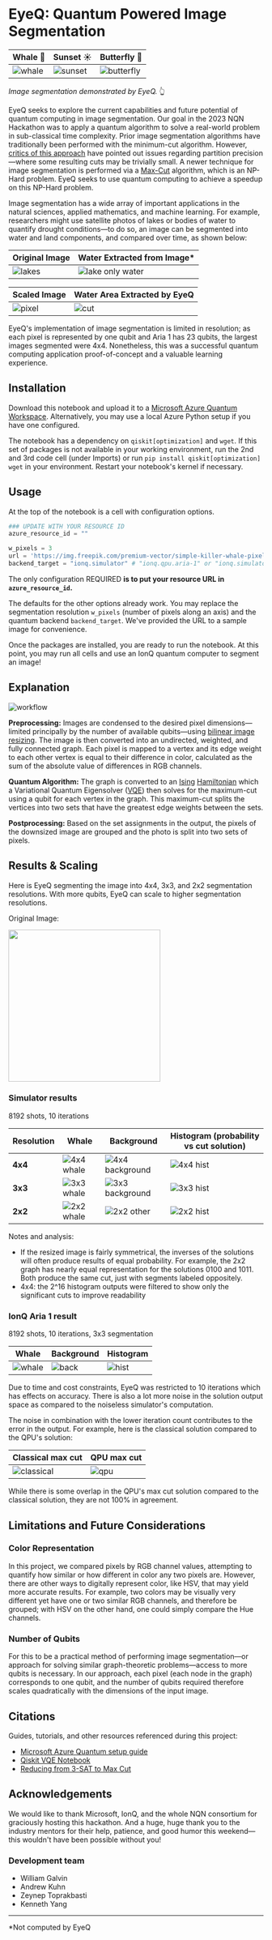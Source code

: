 # EyeQ: Quantum Powered Image Segmentation

| Whale 🐳 | Sunset ☀️ | Butterfly 🦋 |
| - | - | - |
| ![whale](https://github.com/KuhnTycoon/EyeQ/blob/main/Images/whaleslider.gif?raw=true) | ![sunset](https://github.com/KuhnTycoon/EyeQ/blob/main/Images/SLIDINGSUN.gif?raw=true) | ![butterfly](https://github.com/KuhnTycoon/EyeQ/blob/main/Images/BUTTERSLIDER.gif?raw=true) |

*Image segmentation demonstrated by EyeQ.* 👆

EyeQ seeks to explore the current capabilities and future potential of quantum computing in image segmentation. Our goal in the 2023 NQN Hackathon was to apply a quantum algorithm to solve a real-world problem in sub-classical time complexity. Prior image segmentation algorithms have traditionally been performed with the minimum-cut algorithm. However, [critics of this approach](https://youtu.be/2IVAznQwdS4) have pointed out issues regarding partition precision—where some resulting cuts may be trivially small. A newer technique for image segmentation is performed via a [Max-Cut](https://en.wikipedia.org/wiki/Maximum_cut) algorithm, which is an NP-Hard problem. EyeQ seeks to use quantum computing to achieve a speedup on this NP-Hard problem.

Image segmentation has a wide array of important applications in the natural sciences, applied mathematics, and machine learning. For example, researchers might use satellite photos of lakes or bodies of water to quantify drought conditions—to do so, an image can be segmented into water and land components, and compared over time, as shown below:

| Original Image | Water Extracted from Image* |
| - | - |
| ![lakes](https://gray-kpho-prod.cdn.arcpublishing.com/resizer/_en_WcChMkuC4AFSSDXSZfRCr4I=/1200x675/smart/filters:quality(85)/cloudfront-us-east-1.images.arcpublishing.com/gray/VQIYN3ACPZFWZAEXYNCCGIXKRA.png) | ![lake only water](https://raw.githubusercontent.com/KuhnTycoon/EyeQ/main/Images/lakes_only_water.webp) |

| Scaled Image | Water Area Extracted by EyeQ |
| - | - |
| ![pixel](https://github.com/KuhnTycoon/EyeQ/blob/main/Images/Lakes%20resized.png?raw=true) | ![cut](https://github.com/KuhnTycoon/EyeQ/blob/main/Images/Lakes%20water%20cut.png?raw=true) |

EyeQ's implementation of image segmentation is limited in resolution; as each pixel is represented by one qubit and Aria 1 has 23 qubits, the largest images segmented were 4x4. Nonetheless, this was a successful quantum computing application proof-of-concept and a valuable learning experience.

## Installation

Download this notebook and upload it to a [Microsoft Azure Quantum Workspace](https://learn.microsoft.com/en-us/azure/quantum/). Alternatively, you may use a local Azure Python setup if you have one configured.

The notebook has a dependency on `qiskit[optimization]` and `wget`. If this set of packages is not available in your working environment, run the 2nd and 3rd code cell (under Imports) or run `pip install qiskit[optimization] wget` in your environment. Restart your notebook's kernel if necessary.

## Usage

At the top of the notebook is a cell with configuration options.

```python
### UPDATE WITH YOUR RESOURCE ID
azure_resource_id = ""

w_pixels = 3
url = 'https://img.freepik.com/premium-vector/simple-killer-whale-pixel-art-style_475147-1552.jpg?w=1380'
backend_target = "ionq.simulator" # "ionq.qpu.aria-1" or "ionq.simulator"
```

The only configuration REQUIRED **is to put your resource URL in `azure_resource_id`.**

The defaults for the other options already work. You may replace the segmentation resolution `w_pixels` (number of pixels along an axis) and the quantum backend `backend_target`. We've provided the URL to a sample image for convenience.

Once the packages are installed, you are ready to run the notebook. At this point, you may run all cells and use an IonQ quantum computer to segment an image!

## Explanation

![workflow](https://github.com/KuhnTycoon/EyeQ/blob/main/Images/workflow.png?raw=true)

**Preprocessing:** Images are condensed to the desired pixel dimensions—limited principally by the number of available qubits—using [bilinear image resizing](https://en.wikipedia.org/wiki/Bilinear_interpolation). The image is then converted into an undirected, weighted, and fully connected graph. Each pixel is mapped to a vertex and its edge weight to each other vertex is equal to their difference in color, calculated as the sum of the absolute value of differences in RGB channels.

**Quantum Algorithm:** The graph is converted to an [Ising](https://en.wikipedia.org/wiki/Ising_model) [Hamiltonian](https://en.wikipedia.org/wiki/Hamiltonian_(quantum_mechanics)) which a Variational Quantum Eigensolver ([VQE](https://en.wikipedia.org/wiki/Variational_quantum_eigensolver)) then solves for the maximum-cut using a qubit for each vertex in the graph. This maximum-cut splits the vertices into two sets that have the greatest edge weights between the sets.

**Postprocessing:** Based on the set assignments in the output, the pixels of the downsized image are grouped and the photo is split into two sets of pixels.

## Results & Scaling

Here is EyeQ segmenting the image into 4x4, 3x3, and 2x2 segmentation resolutions. With more qubits, EyeQ can scale to higher segmentation resolutions.

Original Image:

<img src="https://img.freepik.com/premium-vector/simple-killer-whale-pixel-art-style_475147-1552.jpg?w=1380" width=300>

### Simulator results

8192 shots, 10 iterations

| Resolution | Whale | Background | Histogram (probability vs cut solution) |
| - | - | - | - |
| **4x4** | ![4x4 whale](https://github.com/KuhnTycoon/EyeQ/blob/main/Images/NQN_4x4_Sim_Snip2-.jpeg?raw=true) | ![4x4 background](https://github.com/KuhnTycoon/EyeQ/blob/main/Images/NQN_4x4_Sim_Snip1-.png?raw=true) | ![4x4 hist](https://github.com/KuhnTycoon/EyeQ/blob/main/Images/4x4%20selective%20hist.jpeg?raw=true) |
| **3x3** | ![3x3 whale](https://github.com/KuhnTycoon/EyeQ/blob/main/Images/NQN_3x3_Sim_Snip2-smaller.png?raw=true) | ![3x3 background](https://github.com/KuhnTycoon/EyeQ/blob/main/Images/NQN_3x3_Sim_Snip1-smaller.png?raw=true) | ![3x3 hist](https://github.com/KuhnTycoon/EyeQ/blob/main/Images/3x3%20hist.jpeg?raw=true) |
| **2x2** | ![2x2 whale](https://github.com/KuhnTycoon/EyeQ/blob/main/Images/NQN_2x2_Sim_Snip2.jpeg?raw=true) | ![2x2 other](https://github.com/KuhnTycoon/EyeQ/blob/main/Images/NQN_2x2_Sim_Snip1.jpeg?raw=true) | ![2x2 hist](https://github.com/KuhnTycoon/EyeQ/blob/main/Images/2x2%20hist.jpeg?raw=true) |

Notes and analysis:

- If the resized image is fairly symmetrical, the inverses of the solutions will often produce results of equal probability. For example, the 2x2 graph has nearly equal representation for the solutions 0100 and 1011. Both produce the same cut, just with segments labeled oppositely.
- 4x4: the 2^16 histogram outputs were filtered to show only the significant cuts to improve readability

### IonQ Aria 1 result

8192 shots, 10 iterations, 3x3 segmentation

| Whale | Background | Histogram |
| - | - | - |
| ![whale](https://github.com/KuhnTycoon/EyeQ/blob/main/Images/3x3%20qpu%20whale.jpeg?raw=true) | ![back](https://github.com/KuhnTycoon/EyeQ/blob/main/Images/3x3%20qpu%20other.jpeg?raw=true) | ![hist](https://github.com/KuhnTycoon/EyeQ/blob/main/Images/3x3%20qpu%20hist.jpeg?raw=true) |

Due to time and cost constraints, EyeQ was restricted to 10 iterations which has effects on accuracy. There is also a lot more noise in the solution output space as compared to the noiseless simulator's computation.

The noise in combination with the lower iteration count contributes to the error in the output. For example, here is the classical solution compared to the QPU's solution:

| Classical max cut | QPU max cut |
| - | - |
| ![classical](https://github.com/KuhnTycoon/EyeQ/blob/main/Images/classical%20graph.png?raw=true) | ![qpu](https://github.com/KuhnTycoon/EyeQ/blob/main/Images/qpu%20graph.jpeg?raw=true) |

While there is some overlap in the QPU's max cut solution compared to the classical solution, they are not 100% in agreement.

## Limitations and Future Considerations

### Color Representation

In this project, we compared pixels by RGB channel values, attempting to quantify how similar or how different in color
any two pixels are. However, there are other ways to digitally represent color, like HSV, that may yield more accurate results. For example,
two colors may be visually very different yet have one or two similar RGB channels, and therefore be grouped; with HSV on the other hand, one could
simply compare the Hue channels.

### Number of Qubits

For this to be a practical method of performing image segmentation—or approach for solving similar graph-theoretic problems—access to more qubits is necessary.
In our approach, each pixel (each node in the graph) corresponds to one qubit, and the number of qubits required therefore scales quadratically with the
dimensions of the input image.

## Citations

Guides, tutorials, and other resources referenced during this project:

- [Microsoft Azure Quantum setup guide](https://learn.microsoft.com/en-us/azure/quantum/)
- [Qiskit VQE Notebook](https://qiskit.org/documentation/optimization/tutorials/06_examples_max_cut_and_tsp.html)
- [Reducing from 3-SAT to Max Cut](http://www.cs.cornell.edu/courses/cs4820/2014sp/notes/reduction-maxcut.pdf)

## Acknowledgements

We would like to thank Microsoft, IonQ, and the whole NQN consortium for graciously hosting this hackathon. And a huge, huge thank you to the industry mentors
for their help, patience, and good humor this weekend—this wouldn't have been possible without you!

### Development team

- William Galvin
- Andrew Kuhn
- Zeynep Toprakbasti
- Kenneth Yang

---
*Not computed by EyeQ